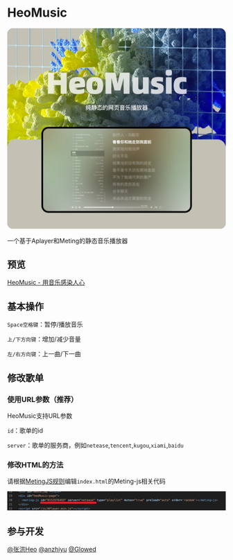 # HeoMusic

![](/img/cover.webp)

一个基于Aplayer和Meting的静态音乐播放器

## 预览

[HeoMusic - 用音乐感染人心](https://music.zhheo.com/)

## 基本操作

`Space空格键`：暂停/播放音乐

`上/下方向键`：增加/减少音量

`左/右方向键`：上一曲/下一曲

## 修改歌单

### 使用URL参数（推荐）

HeoMusic支持URL参数

`id`：歌单的id

`server`：歌单的服务商，例如`netease`,`tencent`,`kugou`,`xiami`,`baidu`

### 修改HTML的方法

请根据[MetingJS规则](https://github.com/metowolf/MetingJS)编辑`index.html`的Meting-js相关代码

![修改id和server](/img/help.webp)

## 参与开发

[@张洪Heo](https://github.com/zhheo)
[@anzhiyu](https://github.com/anzhiyu-c)
[@Glowed](https://github.com/Glowed)
